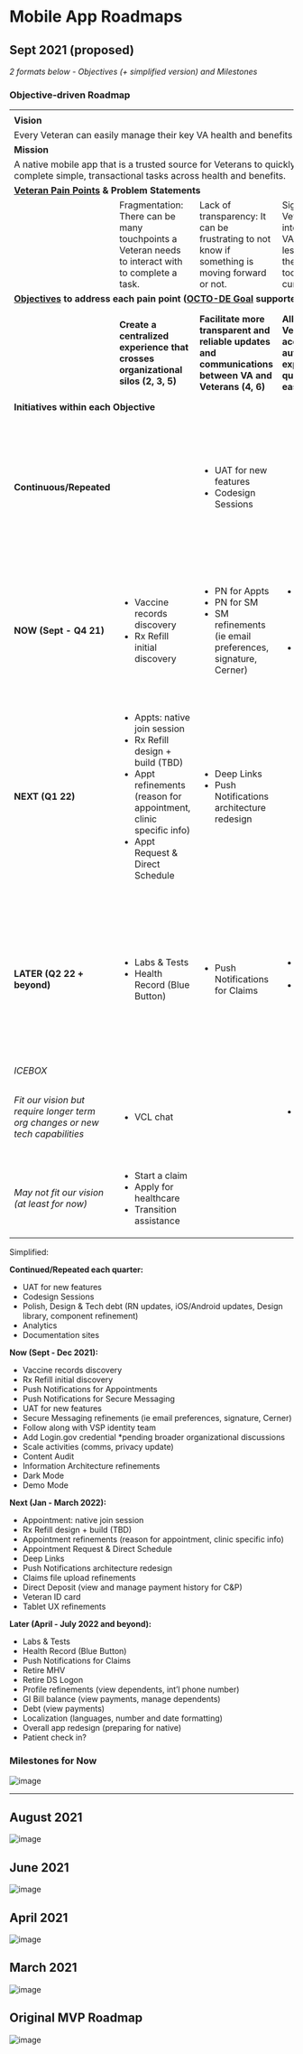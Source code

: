 # Mobile App Roadmaps

## Sept 2021 (proposed) 
_2 formats below - Objectives (+ simplified version) and Milestones_

### Objective-driven Roadmap



<table>
  <tr>
   <td colspan="6" >
   </td>
  </tr>
  <tr>
   <td colspan="6" ><strong>Vision</strong>
   </td>
  </tr>
  <tr>
   <td colspan="6" >Every Veteran can easily manage their key VA health and benefits services through their digital channel of choice
   </td>
  </tr>
  <tr>
   <td colspan="6" ><strong>Mission</strong>
   </td>
  </tr>
  <tr>
   <td colspan="6" >A native mobile app that is a trusted source for Veterans to quickly and easily check the status of their VA services and complete simple, transactional tasks across health and benefits.
   </td>
  </tr>
  <tr>
   <td colspan="6" ><strong><a href="https://github.com/department-of-veterans-affairs/va.gov-team/blob/master/products/va-mobile-app/ux-research/user-interviews/research-summary.md">Veteran Pain Points</a> & Problem Statements</strong>
   </td>
  </tr>
  <tr>
   <td>
   </td>
   <td>Fragmentation: There can be many touchpoints a Veteran needs to interact with to complete a task.
   </td>
   <td>Lack of transparency: It can be frustrating to not know if something is moving forward or not.
   </td>
   <td>Signing in: Veterans interact with VA websites less because they find login too cumbersome
   </td>
   <td>Persistence Required: Veterans perceive the need to be persistent to get VA to meet their needs
   </td>
   <td>Access: VA services should be equally accessible across the digital divide and to those with impairments.
   </td>
  </tr>
  <tr>
   <td colspan="6" ><strong><a href="https://github.com/department-of-veterans-affairs/va.gov-team/blob/master/products/va-mobile-app/product/Mobile-OKRs.md">Objectives</a> to address each pain point (<a href="https://github.com/department-of-veterans-affairs/va.gov-team/tree/master/strategy">OCTO-DE Goal</a> supported)</strong>
   </td>
  </tr>
  <tr>
   <td>
   </td>
   <td><strong>Create a centralized experience that crosses organizational silos (2, 3, 5)</strong>
   </td>
   <td><strong>Facilitate more transparent and reliable updates and communications between VA and Veterans (4, 6)</strong>
   </td>
   <td><strong>Allow Veterans to access their authenticated experience quickly and easily</strong>
   </td>
   <td><strong>Enable Veterans to complete transactions – especially frequent transactions – quickly to save time</strong>
   </td>
   <td><strong>Create a reliable, accessible, consistent experience within the app (7)</strong>
   </td>
  </tr>
  <tr>
   <td colspan="6" >
    <strong>Initiatives within each Objective</strong>
   </td>
  </tr>
  <tr>
   <td>
    <strong>Continuous/Repeated</strong>
   </td>
   <td>
   </td>
   <td>
<ul>

<li>UAT for new features

<li>Codesign Sessions
</li>
</ul>
   </td>
   <td>
   </td>
   <td>
   </td>
   <td>
<ul>

<li>Polish, Design & Tech debt (RN updates, iOS/Android updates, Design library, component refinement)

<li>Analytics

<li>Documentation sites
</li>
</ul>
   </td>
  </tr>
  <tr>
   <td colspan="6" >
   </td>
  </tr>
  <tr>
   <td>
    <strong>NOW (Sept - Q4 21)</strong>
   </td>
   <td>
<ul>

<li>Vaccine records discovery

<li>Rx Refill initial discovery
</li>
</ul>
   </td>
   <td>
<ul>

<li>PN  for Appts

<li>PN for SM

<li>SM refinements (ie email preferences, signature, Cerner)
</li>
</ul>
   </td>
   <td>
<ul>

<li>Follow along with VSP identity team

<li>Add Login.gov credential*
</li>
</ul>
   </td>
   <td>
   </td>
   <td>
<ul>

<li>Scale activities (comms, privacy update)

<li>Content Audit

<li>Information Architecture refinements

<li>Dark Mode

<li>Demo Mode
</li>
</ul>
   </td>
  </tr>
  <tr>
   <td colspan="6" >
   </td>
  </tr>
  <tr>
   <td>
    <strong>NEXT (Q1 22)</strong>
   </td>
   <td>
<ul>

<li>Appts: native join session

<li>Rx Refill design + build (TBD)

<li>Appt refinements (reason for appointment, clinic specific info)

<li>Appt Request & Direct Schedule
</li>
</ul>
   </td>
   <td>
<ul>

<li>Deep Links

<li>Push Notifications architecture redesign
</li>
</ul>
   </td>
   <td>
   </td>
   <td>
<ul>

<li>Claims file upload refinements

<li>Direct Deposit (view and manage payment history for C&P)

<li>Veteran ID card
</li>
</ul>
   </td>
   <td>
<ul>

<li>Tablet UX refinements
</li>
</ul>
   </td>
  </tr>
  <tr>
   <td colspan="6" >
   </td>
  </tr>
  <tr>
   <td>
    <strong>LATER (Q2 22 + beyond)</strong>
   </td>
   <td>
<ul>

<li>Labs & Tests

<li>Health Record (Blue Button)
</li>
</ul>
   </td>
   <td>
<ul>

<li>Push Notifications for Claims
</li>
</ul>
   </td>
   <td>
<ul>

<li>Retire MHV

<li>Retire DS Logon
</li>
</ul>
   </td>
   <td>
<ul>

<li>Profile refinements (view dependents, int’l phone number)

<li>GI Bill balance (view payments, manage dependents)

<li>Debt (view payments)
</li>
</ul>
   </td>
   <td>
<ul>

<li>Localization (languages, number and date formatting)

<li>Overall app redesign (preparing for native)
</li>
</ul>
   </td>
  </tr>
  <tr>
   <td colspan="6" ><em>ICEBOX</em>
   </td>
  </tr>
  <tr>
   <td><em>Fit our vision but require longer term org changes or new tech capabilities</em>
   </td>
   <td>
<ul>

<li>VCL chat
</li>
</ul>
   </td>
   <td>
   </td>
   <td>
<ul>

<li>Caregiver login
</li>
</ul>
   </td>
   <td>
<ul>

<li>Edit dependents

<li>Enable efolder access

<li>Digital DD214
</li>
</ul>
   </td>
   <td>
<ul>

<li>Profile for homeless address

<li>Letters accessibility
</li>
</ul>
   </td>
  </tr>
  <tr>
   <td colspan="6" >
   </td>
  </tr>
  <tr>
   <td><em>May not fit our vision (at least for now)</em>
   </td>
   <td>
<ul>

<li>Start a claim

<li>Apply for healthcare

<li>Transition assistance
</li>
</ul>
   </td>
   <td>
   </td>
   <td>
   </td>
   <td>
<ul>

<li>Travel reimbursements
</li>
</ul>
   </td>
   <td>
   </td>
  </tr>
</table>


Simplified:

**Continued/Repeated each quarter:**



* UAT for new features
* Codesign Sessions
* Polish, Design & Tech debt (RN updates, iOS/Android updates, Design library, component refinement)
* Analytics
* Documentation sites

**Now (Sept - Dec 2021):**



* Vaccine records discovery
* Rx Refill initial discovery
* Push Notifications  for Appointments
* Push Notifications for Secure Messaging
* UAT for new features 
* Secure Messaging refinements (ie email preferences, signature, Cerner)
* Follow along with VSP identity team
* Add Login.gov credential *pending broader organizational discussions
* Scale activities (comms, privacy update)
* Content Audit
* Information Architecture refinements
* Dark Mode
* Demo Mode

**Next (Jan - March 2022):**



* Appointment: native join session
* Rx Refill design + build (TBD)
* Appointment refinements (reason for appointment, clinic specific info)
* Appointment Request & Direct Schedule
* Deep Links
* Push Notifications architecture redesign
* Claims file upload refinements
* Direct Deposit (view and manage payment history for C&P)
* Veteran ID card
* Tablet UX refinements

**Later (April - July 2022 and beyond):**



* Labs & Tests
* Health Record (Blue Button)
* Push Notifications for Claims
* Retire MHV
* Retire DS Logon
* Profile refinements (view dependents, int’l phone number)
* GI Bill balance (view payments, manage dependents)
* Debt (view payments)
* Localization (languages, number and date formatting)
* Overall app redesign (preparing for native)
* Patient check in?


### Milestones for Now

![image](https://user-images.githubusercontent.com/7320097/134221483-a7331550-aafc-452a-8774-9e543b9c2bee.png)


-----

## August 2021
![image](https://user-images.githubusercontent.com/7320097/131701477-d585e867-657d-4b12-93a6-8a8b00b7b8f9.png)

## June 2021
![image](https://user-images.githubusercontent.com/7320097/131700267-8ca4b9c6-49d2-436c-bb12-d1d867c702b7.png)

## April 2021
![image](https://user-images.githubusercontent.com/7320097/131700203-691111b0-5425-4bba-b9db-0f37331c120a.png)

## March 2021
![image](https://user-images.githubusercontent.com/7320097/131700164-845eddf2-4660-4cdc-af5e-13defd9b08b6.png)

## Original MVP Roadmap
![image](https://user-images.githubusercontent.com/7320097/131534284-2e64c2bb-84e4-44ee-aff3-ec45fe50a714.jpg)
